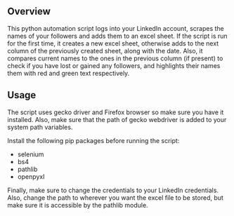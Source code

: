 ## Overview

This python automation script logs into your LinkedIn account, scrapes the names of your followers and adds them to an excel sheet.
If the script is run for the first time, it creates a new excel sheet, otherwise adds to the next column of the previously created sheet, along with the date.
Also, it compares current names to the ones in the previous column (if present) to check if you have lost or gained any followers, and highlights their names them with red and green text respectively.


## Usage

The script uses gecko driver and Firefox browser so make sure you have it installed. 
Also, make sure that the path of gecko webdriver is added to your system path variables.

Install the following pip packages before running the script:
- selenium
- bs4
- pathlib
- openpyxl

Finally, make sure to change the credentials to your LinkedIn credentials.
Also, change the path to wherever you want the excel file to be stored, but make sure it is accessible by the pathlib module.

